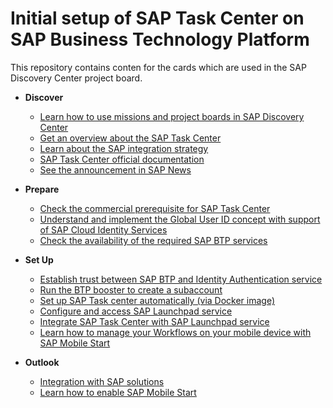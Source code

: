 # Initial setup of SAP Task Center on SAP Business Technology Platform

This repository contains conten for the cards which are used in the SAP Discovery Center project board.

- **Discover**

   - [Learn how to use missions and project boards in SAP Discovery Center](learn-how-missions-and-project-boards-in-dc.md)
   - [Get an overview about the SAP Task Center](get-an-overview-about-sap-task-center.md)
   - [Learn about the SAP integration strategy](sap-integration-startegy.md)
   - [SAP Task Center official documentation](sap-task-center-documentation.md)
   - [See the announcement in SAP News](sap-task-center-documentation.md)

- **Prepare**

    - [Check the commercial prerequisite for SAP Task Center](check-commercial-prereq-for-sap-task-center.md)
    - [Understand and implement the Global User ID concept with support of SAP Cloud Identity Services](learn-about-sap-cloud-identity-services.md)
    - [Check the availability of the required SAP BTP services](create-subaccount-manually.md)

- **Set Up**

    - [Establish trust between SAP BTP and Identity Authentication service](trust-setup-with-btp.md)
    - [Run the BTP booster to create a subaccount](set-up-sap-task-center-automatically.md)
    - [Set up SAP Task center automatically (via Docker image)](https://github.com/SAP-samples/btp-setup-automator/blob/main/usecases/released/discoverycenter/3774-taskcenter/README.md)
    - [Configure and access SAP Launchpad service](config-lp-service.md)
    - [Integrate SAP Task Center with SAP Launchpad service](integrate-sap-task-center-with-sap-lp-service.md)
    - [Learn how to manage your Workflows on your mobile device with SAP Mobile Start](integrate-task-center-with-mobile-start.md)

- **Outlook**

    - [Integration with SAP solutions](integration-with-sap-solutions.md)
    - [Learn how to enable SAP Mobile Start](How-to-enable-mobile-start.md)
